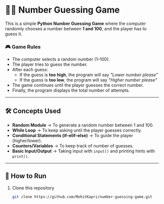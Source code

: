 # 🔢🎯 Number Guessing Game

This is a simple **Python Number Guessing Game** where the computer randomly chooses a number between **1 and 100**, and the player has to guess it.  

### 🎮 Game Rules
- The computer selects a random number (1–100).  
- The player tries to guess the number.  
- After each guess:
  - If the guess is **too high**, the program will say *"Lower number please"*  
  - If the guess is **too low**, the program will say *"Higher number please"*  
- The game continues until the player guesses the correct number.  
- Finally, the program displays the total number of attempts.  

---

## 🛠️ Concepts Used
- **Random Module** → To generate a random number between 1 and 100.  
- **While Loop** → To keep asking until the player guesses correctly.  
- **Conditional Statements (if–elif–else)** → To guide the player (higher/lower).  
- **Counters/Variables** → To keep track of number of guesses.  
- **Basic Input/Output** → Taking input with `input()` and printing hints with `print()`.  

---

## 🚀 How to Run
1. Clone this repository  
   ```bash
   git clone https://github.com/MohitKapri/number-guessing-game.git
